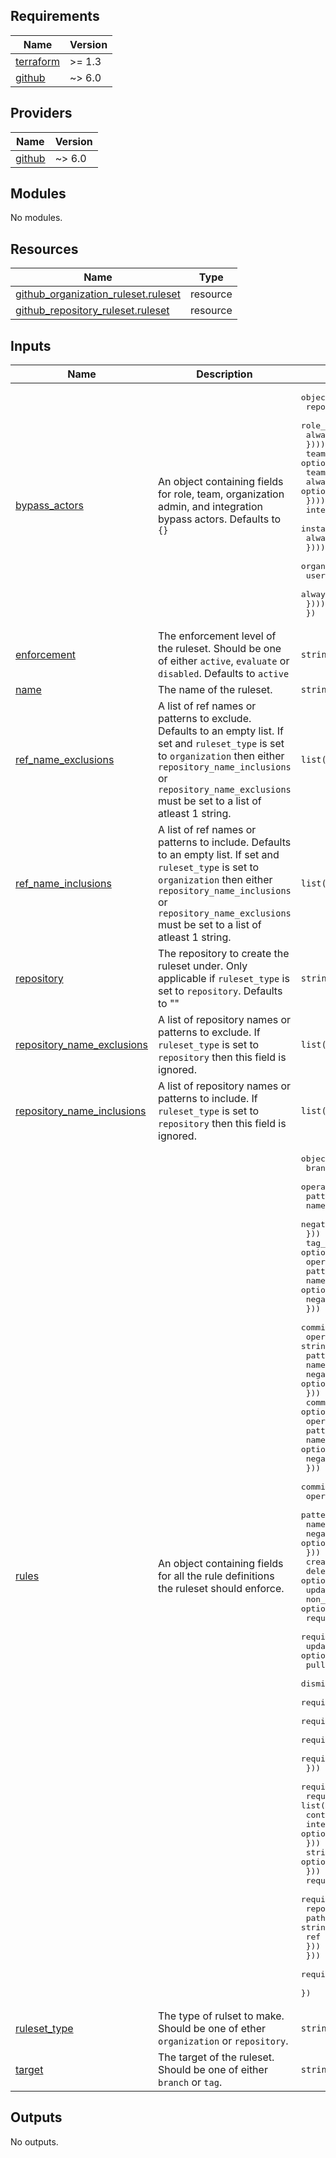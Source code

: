 ## Requirements

| Name | Version |
|------|---------|
| <a name="requirement_terraform"></a> [terraform](#requirement\_terraform) | >= 1.3 |
| <a name="requirement_github"></a> [github](#requirement\_github) | ~> 6.0 |

## Providers

| Name | Version |
|------|---------|
| <a name="provider_github"></a> [github](#provider\_github) | ~> 6.0 |

## Modules

No modules.

## Resources

| Name | Type |
|------|------|
| [github_organization_ruleset.ruleset](https://registry.terraform.io/providers/integrations/github/latest/docs/resources/organization_ruleset) | resource |
| [github_repository_ruleset.ruleset](https://registry.terraform.io/providers/integrations/github/latest/docs/resources/repository_ruleset) | resource |

## Inputs

| Name | Description | Type | Default | Required |
|------|-------------|------|---------|:--------:|
| <a name="input_bypass_actors"></a> [bypass\_actors](#input\_bypass\_actors) | An object containing fields for role, team, organization admin, and integration bypass actors. Defaults to `{}` | <pre>object({<br>    repository_roles = optional(list(object({<br>      role_id       = string<br>      always_bypass = optional(bool)<br>    })))<br>    teams = optional(list(object({<br>      team_id       = string<br>      always_bypass = optional(bool)<br>    })))<br>    integrations = optional(list(object({<br>      installation_id = number<br>      always_bypass   = optional(bool)<br>    })))<br>    organization_admins = optional(list(object({<br>      user_id       = string<br>      always_bypass = optional(bool)<br>    })))<br>  })</pre> | `{}` | no |
| <a name="input_enforcement"></a> [enforcement](#input\_enforcement) | The enforcement level of the ruleset. Should be one of either `active`, `evaluate` or `disabled`. Defaults to `active` | `string` | `"active"` | no |
| <a name="input_name"></a> [name](#input\_name) | The name of the ruleset. | `string` | n/a | yes |
| <a name="input_ref_name_exclusions"></a> [ref\_name\_exclusions](#input\_ref\_name\_exclusions) | A list of ref names or patterns to exclude. Defaults to an empty list. If set and `ruleset_type` is set to `organization` then either `repository_name_inclusions` or `repository_name_exclusions` must be set to a list of atleast 1 string. | `list(string)` | `[]` | no |
| <a name="input_ref_name_inclusions"></a> [ref\_name\_inclusions](#input\_ref\_name\_inclusions) | A list of ref names or patterns to include. Defaults to an empty list. If set and `ruleset_type` is set to `organization` then either `repository_name_inclusions` or `repository_name_exclusions` must be set to a list of atleast 1 string. | `list(string)` | `[]` | no |
| <a name="input_repository"></a> [repository](#input\_repository) | The repository to create the ruleset under. Only applicable if `ruleset_type` is set to `repository`. Defaults to "" | `string` | `""` | no |
| <a name="input_repository_name_exclusions"></a> [repository\_name\_exclusions](#input\_repository\_name\_exclusions) | A list of repository names or patterns to exclude. If `ruleset_type` is set to `repository` then this field is ignored. | `list(string)` | `[]` | no |
| <a name="input_repository_name_inclusions"></a> [repository\_name\_inclusions](#input\_repository\_name\_inclusions) | A list of repository names or patterns to include. If `ruleset_type` is set to `repository` then this field is ignored. | `list(string)` | `[]` | no |
| <a name="input_rules"></a> [rules](#input\_rules) | An object containing fields for all the rule definitions the ruleset should enforce. | <pre>object({<br>    branch_name_pattern = optional(object({<br>      operator = string<br>      pattern  = string<br>      name     = optional(string)<br>      negate   = optional(bool)<br>    }))<br>    tag_name_pattern = optional(object({<br>      operator = string<br>      pattern  = string<br>      name     = optional(string)<br>      negate   = optional(bool)<br>    }))<br>    commit_author_email_pattern = optional(object({<br>      operator = string<br>      pattern  = string<br>      name     = optional(string)<br>      negate   = optional(bool)<br>    }))<br>    commit_message_pattern = optional(object({<br>      operator = string<br>      pattern  = string<br>      name     = optional(string)<br>      negate   = optional(bool)<br>    }))<br>    committer_email_pattern = optional(object({<br>      operator = string<br>      pattern  = string<br>      name     = optional(string)<br>      negate   = optional(bool)<br>    }))<br>    creation                      = optional(bool)<br>    deletion                      = optional(bool)<br>    update                        = optional(bool)<br>    non_fast_forward              = optional(bool)<br>    required_linear_history       = optional(bool)<br>    required_signatures           = optional(bool)<br>    update_allows_fetch_and_merge = optional(bool)<br>    pull_request = optional(object({<br>      dismiss_stale_reviews_on_push     = optional(bool)<br>      require_code_owner_review         = optional(bool)<br>      require_last_push_approval        = optional(bool)<br>      required_approving_review_count   = optional(number)<br>      required_review_thread_resolution = optional(bool)<br>    }))<br>    required_status_checks = optional(object({<br>      required_check = list(object({<br>        context        = string<br>        integration_id = optional(number)<br>      }))<br>      strict_required_status_check_policy = optional(bool)<br>    }))<br>    required_workflows = optional(object({<br>      required_workflows = list(object({<br>        repository_id = number<br>        path          = string<br>        ref           = optional(string)<br>      }))<br>    }))<br>    required_deployment_environments = optional(list(string))<br>  })</pre> | n/a | yes |
| <a name="input_ruleset_type"></a> [ruleset\_type](#input\_ruleset\_type) | The type of rulset to make. Should be one of ether `organization` or `repository`. | `string` | n/a | yes |
| <a name="input_target"></a> [target](#input\_target) | The target of the ruleset. Should be one of either `branch` or `tag`. | `string` | n/a | yes |

## Outputs

No outputs.